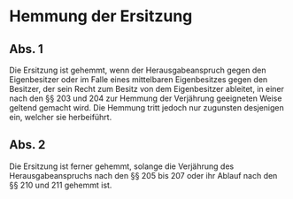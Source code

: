 # Hemmung der Ersitzung



## Abs. 1

 Die Ersitzung ist gehemmt, wenn der Herausgabeanspruch gegen den Eigenbesitzer oder im Falle eines mittelbaren Eigenbesitzes gegen den Besitzer, der sein Recht zum Besitz von dem Eigenbesitzer ableitet, in einer nach den §§ 203 und 204 zur Hemmung der Verjährung geeigneten Weise geltend gemacht wird. Die Hemmung tritt jedoch nur zugunsten desjenigen ein, welcher sie herbeiführt.

## Abs. 2

 Die Ersitzung ist ferner gehemmt, solange die Verjährung des Herausgabeanspruchs nach den §§ 205 bis 207 oder ihr Ablauf nach den §§ 210 und 211 gehemmt ist. 

